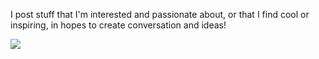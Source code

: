 I post stuff that I'm interested and passionate about, or that I find cool or inspiring, in hopes to create conversation and ideas!

![]([https://cdn.discordapp.com/attachments/1064006615889612861/1239356472912121969/image.png?ex=66887fa9&is=66872e29&hm=7ee4ab29e2d48bddd7a584c8ea6fd1dba3d813559c197bb3e14b839ec45cda53&](https://cdn.discordapp.com/attachments/1069740328095055914/1258238313597370470/uoib1e97qv531.jpg?ex=66894b7e&is=6687f9fe&hm=24c23518d31dee9339536c2f207e3a77aaeffe1f0e9f219678865d1e55797b42&))
